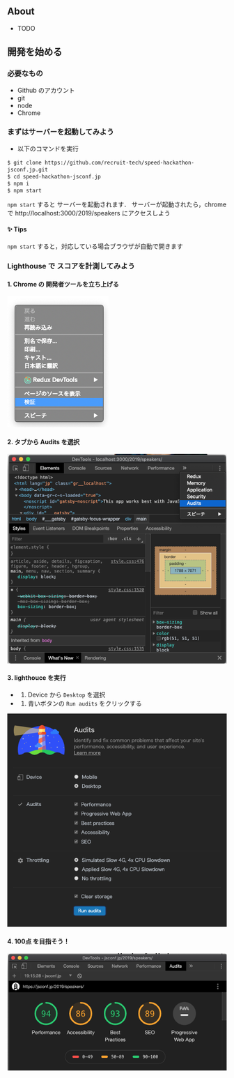 ## About

- TODO

## 開発を始める

### 必要なもの

- Github のアカウント
- git
- node
- Chrome

### まずはサーバーを起動してみよう

- 以下のコマンドを実行

```
$ git clone https://github.com/recruit-tech/speed-hackathon-jsconf.jp.git
$ cd speed-hackathon-jsconf.jp
$ npm i
$ npm start
```

`npm start` すると サーバーを起動されます．
サーバーが起動されたら，chrome で http://localhost:3000/2019/speakers にアクセスしよう

#### :sparkles: Tips

`npm start` すると，対応している場合ブラウザが自動で開きます

### Lighthouse で スコアを計測してみよう

#### 1. Chrome の 開発者ツールを立ち上げる

![launch dev tools](./.github/1.png)

#### 2. タブから Audits を選択

![select lighthouce](./.github/2.png)

#### 3. lighthouce を実行

- 1. Device から `Desktop` を選択
- 1. 青いボタンの `Run audits` をクリックする

![run audits](./.github/3.png)

#### 4. 100点 を目指そう！

![results](./.github/4.png)

